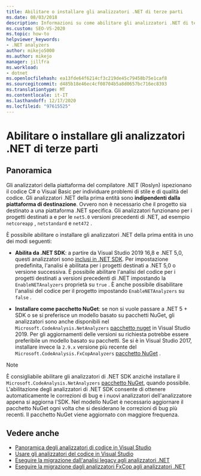 ```yaml
---
title: Abilitare o installare gli analizzatori .NET di terze parti
ms.date: 08/03/2018
description: Informazioni su come abilitare gli analizzatori .NET di terze parti da .NET SDK o installare questi analizzatori come pacchetto NuGet.
ms.custom: SEO-VS-2020
ms.topic: how-to
helpviewer_keywords:
- .NET analyzers
author: mikejo5000
ms.author: mikejo
manager: jillfra
ms.workload:
- dotnet
ms.openlocfilehash: ea13fde64f6214cf3c219de45c79458b75e1caf8
ms.sourcegitcommit: d485b18e46ec4cf08704b5a8d0657bc716ec8393
ms.translationtype: MT
ms.contentlocale: it-IT
ms.lasthandoff: 12/17/2020
ms.locfileid: "97615525"
---
```

# <a name="enable-or-install-first-party-net-analyzers"></a>Abilitare o installare gli analizzatori .NET di terze parti

## <a name="overview"></a>Panoramica

Gli analizzatori della piattaforma del compilatore .NET (Roslyn) ispezionano il codice C# o Visual Basic per individuare problemi di stile e di qualità del codice. Gli analizzatori .NET della prima entità sono **indipendenti dalla piattaforma di destinazione**. Ovvero non è necessario che il progetto sia destinato a una piattaforma .NET specifica. Gli analizzatori funzionano per i progetti destinati a e per le `net5.0` versioni precedenti di .NET, ad esempio `netcoreapp` , `netstandard` e `net472` .

È possibile abilitare o installare gli analizzatori .NET della prima entità in uno dei modi seguenti:

- **Abilita da .NET SDK**: a partire da Visual Studio 2019 16,8 e .NET 5,0, questi analizzatori sono [inclusi in .NET SDK](/dotnet/fundamentals/code-analysis/overview). Per impostazione predefinita, l'analisi è abilitata per i progetti destinati a .NET 5,0 o versione successiva. È possibile abilitare l'analisi del codice per i progetti destinati a versioni precedenti di .NET impostando la `EnableNETAnalyzers` proprietà su `true` . È anche possibile disabilitare l'analisi del codice per il progetto impostando `EnableNETAnalyzers` su `false` .

- **Installare come pacchetto NuGet**: se non si vuole passare a .NET 5 + SDK o se si preferisce un modello basato su pacchetti NuGet, gli analizzatori sono anche disponibili nel `Microsoft.CodeAnalysis.NetAnalyzers` [pacchetto nuget](https://www.nuget.org/packages/Microsoft.CodeAnalysis.NetAnalyzers) in Visual Studio 2019.  Per gli aggiornamenti delle versioni su richiesta potrebbe essere preferibile un modello basato su pacchetti. Se si è in Visual Studio 2017, installare invece la `2.9.x` versione più recente del `Microsoft.CodeAnalysis.FxCopAnalyzers` [pacchetto NuGet](https://www.nuget.org/packages/Microsoft.CodeAnalysis.FxCopAnalyzers/) .

> [!NOTE]
> È consigliabile abilitare gli analizzatori di .NET SDK anziché installare il `Microsoft.CodeAnalysis.NetAnalyzers` [pacchetto NuGet](https://www.nuget.org/packages/Microsoft.CodeAnalysis.NetAnalyzers), quando possibile. L'abilitazione degli analizzatori di .NET SDK consente di ottenere automaticamente le correzioni di bug e i nuovi analizzatori dell'analizzatore appena si aggiorna l'SDK. Nel modello NuGet è necessario aggiornare il pacchetto NuGet ogni volta che si desiderano le correzioni di bug più recenti. Il pacchetto NuGet viene aggiornato con maggiore frequenza.

## <a name="see-also"></a>Vedere anche

- [Panoramica degli analizzatori di codice in Visual Studio](roslyn-analyzers-overview.md)
- [Usare gli analizzatori del codice in Visual Studio](use-roslyn-analyzers.md)
- [Eseguire la migrazione dall'analisi legacy agli analizzatori .NET](migrate-from-legacy-analysis-to-net-analyzers.md)
- [Eseguire la migrazione dagli analizzatori FxCop agli analizzatori .NET](migrate-from-fxcop-analyzers-to-net-analyzers.md)
